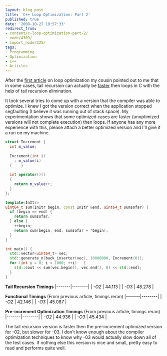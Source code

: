 ```yaml
---
layout: blog_post
title: 'C++ Loop Optimization: Part 2'
published: true
date: '2008-10-27 19:57:33'
redirect_from:
- content/c-loop-optimization-part-2/
- node/4309/
- import_node/325/
tags:
- Programming
- Optimization
- C++
- Articles
---
```


After the [first article](/content/c-loop-optimization) on loop optimization my cousin pointed out to me that in some cases, tail recursion can actually be [faster](http://ygingras.net/b/2008/4/tail-call-elimination-is-good-in-c-too) then loops in C with the help of tail recursion elimination. 

It took several tries to come up with a version that the compiler was able to optimize. I knew I got the version correct when the application stopped segfaulting (I believe it was running out of stack space). My experimentation shows that some optimized cases are faster (unoptimized versions will not complete execution) then loops. If anyone has any more experience with this, please attach a better optimized version and I'll give it a run on my machine. 

```cpp
struct Increment {   
  int m_value;    
  
  Increment(int i)     
    : m_value(i)   
  {    }    
  
  int operator()()   
  {     
    return m_value++;   
  } 
};  

template<InItr> 
uint64_t sum(InItr begin, const InItr &end, uint64_t sumsofar) {   
  if (begin == end) {     
    return sumsofar;   
  } else {     
    ++begin;     
    return sum(begin, end, sumsofar + *begin);   
  } 
}  

int main() {   
  std::vector<uint64_t> vec;    
  std::generate_n(back_inserter(vec), 10000000, Increment(0));    
  for (int i = 0; i < 1000; ++i)   {     
    std::cout << sum(vec.begin(), vec.end(), 0) << std::endl;   
  }
}
```


**Tail Recursion Timings**
|-------|--------|
| *-O2* | 44.113 |
| *-O3* | 48.278 |

**Functional Timings** (From previous article, timings reran)
|-------|--------|
| *-O2* | 42.146 |
| *-O3* | 45.087 |

**Pre-increment Optimization Timings** (From previous article, timings reran)
|-------|--------|
| *-O2* | 44.936 |
| *-O3* | 45.434 |

The tail recursion version is faster then the pre-increment optimized version for -02, but slower for -03. I don't know enough about the compiler optimization techniques to know why -03 would actually slow down all of the test cases. If nothing else this version is nice and small, pretty easy to read and performs quite well.
